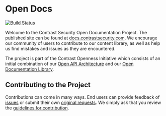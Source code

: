 # Open Docs

[![Build Status](https://travis-ci.com/Contrast-Security-OSS/docs.svg?branch=static-site-generator)](https://travis-ci.com/Contrast-Security-OSS/docs)

Welcome to the Contrast Security Open Documentation Project. The published site can be found at [docs.contrastsecurity.com](http://docs.contrastsecurity.com). We encourage our community of users to contribute to our content library, as well as help us find mistakes and issues as they are encountered.

The project is part of the Contrast Openness Initiative which consists of an initial combination of our [Open API Architecture](https://api.contrastsecurity.com) and our [Open Documentation Library](https://docs.contrastsecurity.com).

## Contributing to the Project

Contributions can come in many ways. End users can provide feedback of [issues](https://github.com/Contrast-Security-OSS/docs/issues) or submit their own [original requests](https://github.com/Contrast-Security-OSS/docs/pulls). We simply ask that you review the [guidelines for contribution](https://docs.contrastsecurity.com/contribute.html#contribute).

